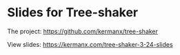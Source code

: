 # Slides for Tree-shaker

The project: https://github.com/kermanx/tree-shaker

View slides: https://kermanx.com/tree-shaker-3-24-slides
